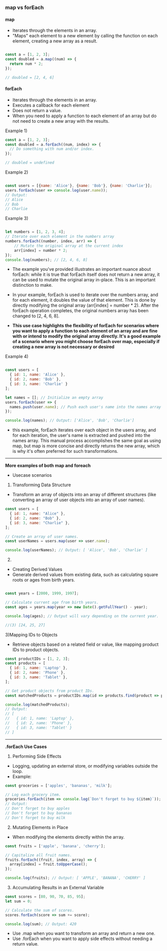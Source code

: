 ### map vs forEach

#### map

- Iterates through the elements in an array.
- "Maps" each element to a new element by calling the function on each element, creating a new array as a result.


```javascript

const a = [1, 2, 3];
const doubled = a.map((num) => {
  return num * 2;
});

// doubled = [2, 4, 6]
```

#### forEach


- Iterates through the elements in an array.
- Executes a callback for each element
- Does not return a value.
- When you need to apply a function to each element of an array but do not need to create a new array with the results.

Example 1) 

```javascript
const a = [1, 2, 3];
const doubled = a.forEach((num, index) => {
  // Do something with num and/or index.
});

// doubled = undefined
```

Example 2) 

```javascript

const users = [{name: 'Alice'}, {name: 'Bob'}, {name: 'Charlie'}];
users.forEach(user => console.log(user.name));
// Output:
// Alice
// Bob
// Charlie

```

Example 3)

```javascript

let numbers = [1, 2, 3, 4];
// Iterate over each element in the numbers array
numbers.forEach((number, index, arr) => {
    // Mutate the original array at the current index
    arr[index] = number * 2;
});
console.log(numbers); // [2, 4, 6, 8]
```
- The example you've provided illustrates an important nuance about forEach: while it is true that forEach itself does not return a new array, it can be used to mutate the original array in-place. This is an important distinction to make.
  
- In your example, forEach is used to iterate over the numbers array, and for each element, it doubles the value of that element. This is done by directly modifying the original array (arr[index] = number * 2). After the forEach operation completes, the original numbers array has been changed to [2, 4, 6, 8].
  
- **This use case highlights the flexibility of forEach for scenarios where you want to apply a function to each element of an array and are fine with or intend to modify the original array directly. It's a good example of a scenario where you might choose forEach over map, especially if creating a new array is not necessary or desired**

Example 4)

```javascript 

const users = [
  { id: 1, name: 'Alice' },
  { id: 2, name: 'Bob' },
  { id: 3, name: 'Charlie' }
];

let names = []; // Initialize an empty array
users.forEach(user => {
  names.push(user.name); // Push each user's name into the names array
});

console.log(names); // Output: ['Alice', 'Bob', 'Charlie']
```

- this example, forEach iterates over each object in the users array, and for each iteration, the user's name is extracted and pushed into the names array. This manual process accomplishes the same goal as using map, but map is more concise and directly returns the new array, which is why it's often preferred for such transformations.
_______________________


**More examples of both map and foreach**

- Usecase scenarios

1) Transforming Data Structure
- Transform an array of objects into an array of different structures (like converting an array of user objects into an array of user names).

```js
const users = [
  { id: 1, name: "Alice" },
  { id: 2, name: "Bob" },
  { id: 3, name: "Charlie" },
];

// Create an array of user names.
const userNames = users.map(user => user.name);

console.log(userNames); // Output: [ 'Alice', 'Bob', 'Charlie' ]
```

2) 

- Creating Derived Values
- Generate derived values from existing data, such as calculating square roots or ages from birth years.

```js

const years = [2000, 1999, 1997];

// Calculate current age from birth years.
const ages = years.map(year => new Date().getFullYear() - year);

console.log(ages); // Output will vary depending on the current year.

//(3) [24, 25, 27]

```





3)Mapping IDs to Objects
- Retrieve objects based on a related field or value, like mapping product IDs to product objects.


```js
const productIDs = [1, 2, 3];
const products = [
  { id: 1, name: 'Laptop' },
  { id: 2, name: 'Phone' },
  { id: 3, name: 'Tablet' },
];

// Get product objects from product IDs.
const matchedProducts = productIDs.map(id => products.find(product => product.id === id));

console.log(matchedProducts);
// Output:
// [
//   { id: 1, name: 'Laptop' },
//   { id: 2, name: 'Phone' },
//   { id: 3, name: 'Tablet' }
// ]
```


_________________



**.forEach Use Cases**

1) Performing Side Effects
- Logging, updating an external store, or modifying variables outside the loop.
- Example:

```js
const groceries = ['apples', 'bananas', 'milk'];

// Log each grocery item.
groceries.forEach(item => console.log(`Don't forget to buy ${item}`));
// Output:
// Don't forget to buy apples
// Don't forget to buy bananas
// Don't forget to buy milk
```

2) Mutating Elements in Place
- When modifying the elements directly within the array.


```js
const fruits = ['apple', 'banana', 'cherry'];

// Capitalize all fruit names.
fruits.forEach((fruit, index, array) => {
  array[index] = fruit.toUpperCase();
});

console.log(fruits); // Output: [ 'APPLE', 'BANANA', 'CHERRY' ]
```

3) Accumulating Results in an External Variable

```js
const scores = [80, 90, 70, 85, 95];
let sum = 0;

// Calculate the sum of scores.
scores.forEach(score => sum += score);

console.log(sum); // Output: 420

```


- Use .map when you want to transform an array and return a new one.
- Use .forEach when you want to apply side effects without needing a return value.


